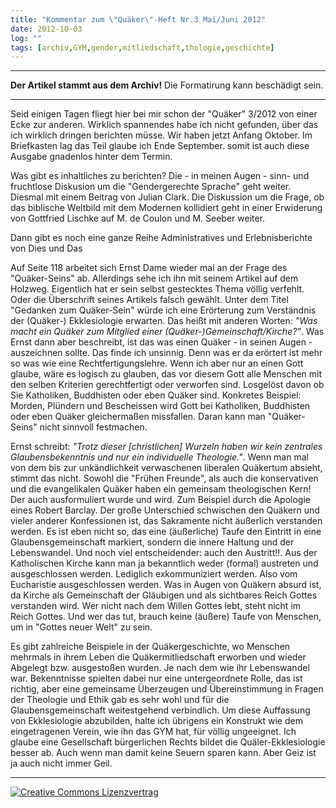 ```yaml
---
title: "Kommentar zum \"Quäker\"-Heft Nr.3 Mai/Juni 2012"
date: 2012-10-03
log: ""
tags: [archiv,GYM,gender,mitliedschaft,thologie,geschichte]
---
```

<hr><b>Der Artikel stammt aus dem Archiv!</b> Die Formatirung kann beschädigt sein.<hr>

<p>Seid einigen Tagen fliegt hier bei mir schon der "Quäker" 3/2012 von einer Ecke zur anderen. Wirklich spannendes habe ich nicht gefunden, über das ich wirklich dringen berichten müsse. Wir haben jetzt Anfang Oktober. Im Briefkasten lag das Teil glaube ich Ende September. somit ist auch diese Ausgabe gnadenlos hinter dem Termin. <p>

<p>Was gibt es inhaltliches zu berichten? Die - in meinen Augen - sinn- und fruchtlose Diskusion um die "Gendergerechte Sprache" geht weiter. Diesmal mit einem Beitrag von Julian Clark. Die Diskussion um die Frage, ob das biblische Weltbild mit dem Modernen kollidiert geht in einer Erwiderung von Gottfried Lischke auf M. de Coulon  und M. Seeber weiter.</p>

<p>Dann gibt es noch eine ganze Reihe Administratives und Erlebnisberichte von Dies und Das</p>

<p>Auf Seite 118 arbeitet sich Ernst Dame wieder mal an der Frage des "Quäker-Seins" ab. Allerdings sehe ich ihn mit seinem Artikel auf dem Holzweg. Eigentlich hat er sein selbst gestecktes Thema völlig verfehlt. Oder die Überschrift seines Artikels falsch gewählt. Unter dem Titel "Gedanken zum Quäker-Sein" würde ich eine Erörterung zum Verständnis der (Quäker-) Ekklesiologie erwarten. Das heißt mit anderen Worten: <i>"Was macht ein Quäker zum Mitglied einer (Quäker-)Gemeinschaft/Kirche?"</i>. Was Ernst dann aber beschreibt, ist das was einen Quäker - in seinen Augen - auszeichnen sollte. Das finde ich unsinnig. Denn was er da erörtert ist mehr so was wie eine Rechtfertigungslehre. Wenn ich aber nur an einen Gott glaube, wäre es logisch zu glauben, das vor diesem Gott alle Menschen mit den selben Kriterien gerechtfertigt oder verworfen sind. Losgelöst davon ob Sie Katholiken, Buddhisten oder eben Quäker sind. Konkretes Beispiel: Morden, Plündern und Bescheissen wird Gott bei Katholiken, Buddhisten oder eben Quäker gleichermaßen missfallen. Daran kann man "Quäker-Seins" nicht sinnvoll festmachen.</p>

<p>Ernst schreibt: <i>"Trotz dieser [christlichen] Wurzeln haben wir kein zentrales Glaubensbekenntnis und nur ein individuelle Theologie."</i>. Wenn man mal von dem bis zur unkändlichkeit verwaschenen liberalen Quäkertum absieht, stimmt das nicht. Sowohl die "Frühen Freunde", als auch die konservativen und die evangelikalen Quäker haben ein gemeinsam theologischen Kern! Der auch ausformuliert wurde und wird. Zum Beispiel durch die Apologie eines Robert Barclay. Der große Unterschied schwischen den Quäkern und vieler anderer Konfessionen ist, das Sakramente nicht äußerlich verstanden werden. Es ist eben nicht so, das eine (äußerliche) Taufe den Eintritt in eine Glaubensgemeinschaft markiert, sondern die innere Haltung und der Lebenswandel. Und noch viel entscheidender: auch den Austritt!!. Aus der Katholischen Kirche kann man ja bekanntlich weder (formal) austreten und ausgeschlossen werden. Lediglich exkommuniziert werden. Also vom  Eucharistie ausgeschlossen werden. Was in Augen von Quäkern absurd ist, da Kirche als Gemeinschaft der Gläubigen und als sichtbares Reich Gottes verstanden wird. Wer nicht nach dem Willen Gottes lebt, steht nicht im Reich Gottes. Und wer das tut, brauch keine (äußere) Taufe von Menschen, um in "Gottes neuer Welt" zu sein.</p>

<p>Es gibt zahlreiche Beispiele in der Quäkergeschichte, wo Menschen mehrmals in ihrem Leben die Quäkermitliedschaft erworben und wieder Abgelegt bzw. ausgestoßen wurden. Je nach dem wie ihr Lebenswandel war. Bekenntnisse spielten dabei nur eine untergeordnete Rolle, das ist richtig, aber eine gemeinsame Überzeugen und Übereinstimmung in Fragen der Theologie und Ethik gab es sehr wohl und für die Glaubensgemeinschaft weitestgehend verbindlich. Um diese Auffassung von Ekklesiologie abzubilden, halte ich übrigens ein Konstrukt wie dem eingetragenen Verein, wie ihn das GYM hat, für völlig ungeeignet. Ich glaube eine Gesellschaft bürgerlichen Rechts bildet die Quäler-Ekklesiologie besser ab. Auch wenn man damit keine Seuern sparen kann. Aber Geiz ist ja auch nicht immer Geil.</p>



<hr>
<a rel="license" href="http://creativecommons.org/licenses/by-sa/3.0/"><img alt="Creative Commons Lizenzvertrag" style="border-width:0" src="http://i.creativecommons.org/l/by-sa/3.0/88x31.png" /></a>

